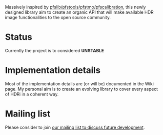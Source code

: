 Massively inspired by [pfslib/pfstools/pfstmo/pfscalibration](http://pfstools.sourceforge.net/), this newly designed library aim to create an organic API that will make available HDR image functionalities to the open source community.

# Status #
Currently the project is to considered **UNSTABLE**

# Implementation details #

Most of the implementation details are (or will be) documented in the Wiki page. My personal aim is to create an evolving library to cover every aspect of HDRi in a coherent way.

# Mailing list #

Please consider to join [our mailing list to discuss future development](http://groups.google.com/group/libhdr).